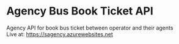 # Agency Bus Book Ticket API
Agency API for book bus ticket between operator and their agents <br/>
Live at: https://sagency.azurewebsites.net
